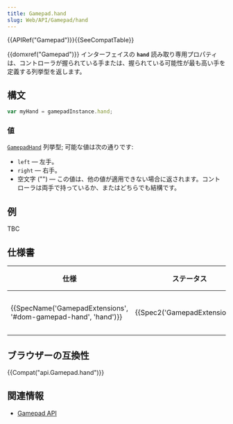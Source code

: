 ```yaml
---
title: Gamepad.hand
slug: Web/API/Gamepad/hand
---
```

{{APIRef("Gamepad")}}{{SeeCompatTable}}

{{domxref("Gamepad")}} インターフェイスの **`hand`** 読み取り専用プロパティは、コントローラが握られている手または、握られている可能性が最も高い手を定義する列挙型を返します。

## 構文

```js
var myHand = gamepadInstance.hand;
```

### 値

[`GamepadHand`](https://w3c.github.io/gamepad/extensions.html#gamepadhand-enum) 列挙型; 可能な値は次の通りです:

- `left` — 左手。
- `right` — 右手。
- 空文字 ("") — この値は、他の値が適用できない場合に返されます。コントローラは両手で持っているか、またはどちらでも結構です。

## 例

TBC

## 仕様書

| 仕様                                                                                 | ステータス                               | 備考     |
| ------------------------------------------------------------------------------------ | ---------------------------------------- | -------- |
| {{SpecName('GamepadExtensions', '#dom-gamepad-hand', 'hand')}} | {{Spec2('GamepadExtensions')}} | 初回定義 |

## ブラウザーの互換性

{{Compat("api.Gamepad.hand")}}

## 関連情報

- [Gamepad API](/ja/docs/Web/API/Gamepad_API)
